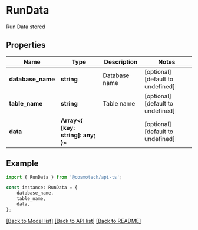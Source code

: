 # RunData

Run Data stored

## Properties

Name | Type | Description | Notes
------------ | ------------- | ------------- | -------------
**database_name** | **string** | Database name | [optional] [default to undefined]
**table_name** | **string** | Table name | [optional] [default to undefined]
**data** | **Array&lt;{ [key: string]: any; }&gt;** |  | [optional] [default to undefined]

## Example

```typescript
import { RunData } from '@cosmotech/api-ts';

const instance: RunData = {
    database_name,
    table_name,
    data,
};
```

[[Back to Model list]](../README.md#documentation-for-models) [[Back to API list]](../README.md#documentation-for-api-endpoints) [[Back to README]](../README.md)
